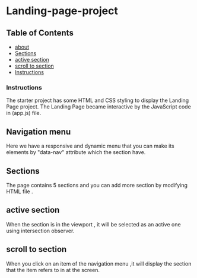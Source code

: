 # Landing-page-project

## Table of Contents

* [about](#about)
* [Sections](#sections)
* [active section ](#active-section)
* [scroll to section](#scroll-to-section)
* [Instructions](#instructions)

### Instructions

The starter project has some HTML and CSS styling to display the Landing Page project. The Landing Page became interactive by the JavaScript code in (app.js) file.

## Navigation menu
Here we have a responsive and dynamic menu that you can make its elements by "data-nav" attribute  which the section have.

## Sections
The page contains 5 sections and you can add more section by modifying HTML file .

## active section
When the section is in the viewport , it will be selected as an active one using intersection observer.

## scroll to section
When you click on an item of the navigation menu ,it will display the section that  the item refers to in at the screen.


